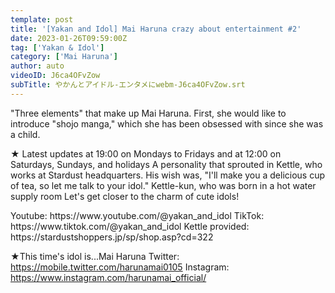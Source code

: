 ```yaml
---
template: post
title: '[Yakan and Idol] Mai Haruna crazy about entertainment #2'
date: 2023-01-26T09:59:00Z
tag: ['Yakan & Idol']
category: ['Mai Haruna']
author: auto 
videoID: J6ca4OFvZow
subTitle: やかんとアイドル-エンタメにwebm-J6ca4OFvZow.srt
---
```

"Three elements" that make up Mai Haruna.
First, she would like to introduce "shojo manga," which she has been obsessed with since she was a child.

★ Latest updates at 19:00 on Mondays to Fridays and at 12:00 on Saturdays, Sundays, and holidays
A personality that sprouted in Kettle, who works at Stardust headquarters.
His wish was, "I'll make you a delicious cup of tea, so let me talk to your idol."
Kettle-kun, who was born in a hot water supply room
Let's get closer to the charm of cute idols!

<Kettle and Idol>
Youtube: https://www.youtube.com/@yakan_and_idol
TikTok: https://www.tiktok.com/@yakan_and_idol
Kettle provided: https://stardustshoppers.jp/sp/shop.asp?cd=322

★This time's idol is...Mai Haruna
<Mai Haruna>
Twitter: https://mobile.twitter.com/harunamai0105
Instagram: https://www.instagram.com/harunamai_official/
